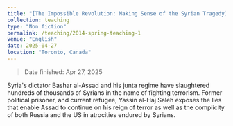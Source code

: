 ```yaml
---
title: "[The Impossible Revolution: Making Sense of the Syrian Tragedy](https://www.goodreads.com/book/show/35903057-the-impossible-revolution)<br/><img src='/images/202504-ImpossibleRevolution.jpg' width='200' height='300'>"
collection: teaching
type: "Non fiction"
permalink: /teaching/2014-spring-teaching-1
venue: "English"
date: 2025-04-27
location: "Toronto, Canada"
---
```

> Date finished: Apr 27, 2025

Syria's dictator Bashar al-Assad and his junta regime have slaughtered hundreds of thousands of Syrians in the name of fighting terrorism. Former political prisoner, and current refugee, Yassin al-Haj Saleh exposes the lies that enable Assad to continue on his reign of terror as well as the complicity of both Russia and the US in atrocities endured by Syrians.
